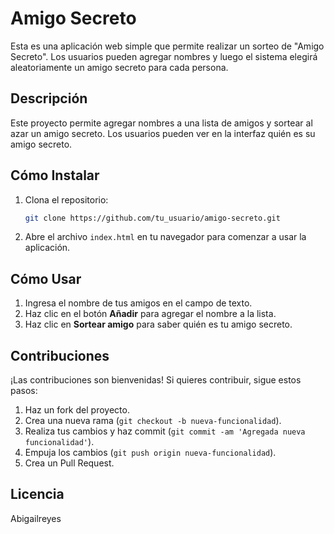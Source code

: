 # Amigo Secreto

Esta es una aplicación web simple que permite realizar un sorteo de "Amigo Secreto". Los usuarios pueden agregar nombres y luego el sistema elegirá aleatoriamente un amigo secreto para cada persona.

## Descripción

Este proyecto permite agregar nombres a una lista de amigos y sortear al azar un amigo secreto. Los usuarios pueden ver en la interfaz quién es su amigo secreto.

## Cómo Instalar

1. Clona el repositorio:
    ```bash
    git clone https://github.com/tu_usuario/amigo-secreto.git
    ```

2. Abre el archivo `index.html` en tu navegador para comenzar a usar la aplicación.

## Cómo Usar

1. Ingresa el nombre de tus amigos en el campo de texto.
2. Haz clic en el botón **Añadir** para agregar el nombre a la lista.
3. Haz clic en **Sortear amigo** para saber quién es tu amigo secreto.

## Contribuciones

¡Las contribuciones son bienvenidas! Si quieres contribuir, sigue estos pasos:

1. Haz un fork del proyecto.
2. Crea una nueva rama (`git checkout -b nueva-funcionalidad`).
3. Realiza tus cambios y haz commit (`git commit -am 'Agregada nueva funcionalidad'`).
4. Empuja los cambios (`git push origin nueva-funcionalidad`).
5. Crea un Pull Request.

## Licencia

Abigailreyes
